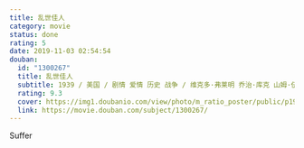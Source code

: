```yaml
---
title: 乱世佳人
category: movie
status: done
rating: 5
date: 2019-11-03 02:54:54
douban:
  id: "1300267"
  title: 乱世佳人
  subtitle: 1939 / 美国 / 剧情 爱情 历史 战争 / 维克多·弗莱明 乔治·库克 山姆·伍德 / 费雯·丽 克拉克·盖博
  rating: 9.3
  cover: https://img1.doubanio.com/view/photo/m_ratio_poster/public/p1963126880.jpg
  link: https://movie.douban.com/subject/1300267/
---
```


Suffer